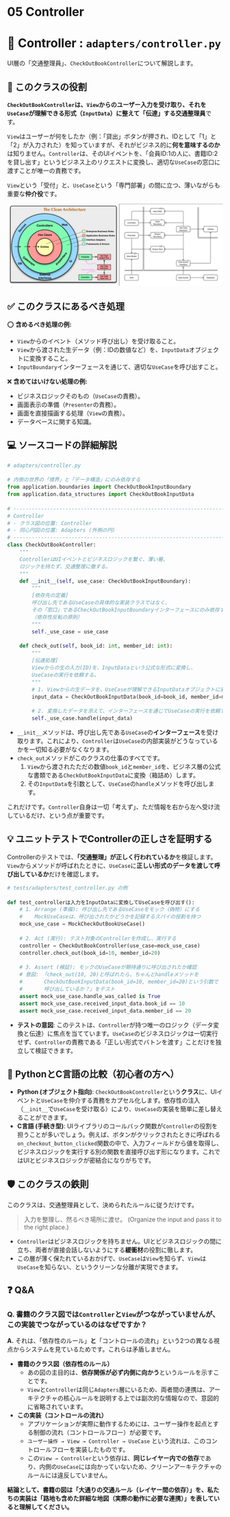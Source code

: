 # 05 Controller

# 🛂 Controller : `adapters/controller.py`

UI層の「交通整理員」、`CheckOutBookController`について解説します。

## 🎯 このクラスの役割

**`CheckOutBookController`は、`View`からのユーザー入力を受け取り、それを`UseCase`が理解できる形式（`InputData`）に整えて「伝達」する交通整理員**です。

`View`はユーザーが何をしたか（例：「貸出」ボタンが押され、IDとして「1」と「2」が入力された）を知っていますが、それがビジネス的に**何を意味するのか**は知りません。`Controller`は、そのUIイベントを、「会員ID:1の人に、書籍ID:2を貸し出す」というビジネス上のリクエストに変換し、適切な`UseCase`の窓口に渡すことが唯一の責務です。

`View`という「受付」と、`UseCase`という「専門部署」の間に立つ、薄いながらも重要な**仲介役**です。

![クリーンアーキテクチャ](../クリーンアーキテクチャ.png)

## ✅ このクラスにあるべき処理

⭕️ **含めるべき処理の例:**

- `View`からのイベント（メソッド呼び出し）を受け取ること。
- `View`から渡された生データ（例：IDの数値など）を、`InputData`オブジェクトに変換すること。
- `InputBoundary`インターフェースを通じて、適切な`UseCase`を呼び出すこと。

❌ **含めてはいけない処理の例:**

- ビジネスロジックそのもの（`UseCase`の責務）。
- 画面表示の準備（`Presenter`の責務）。
- 画面を直接描画する処理（`View`の責務）。
- データベースに関する知識。

## 💻 ソースコードの詳細解説

```python
# adapters/controller.py

# 内側の世界の「境界」と「データ構造」にのみ依存する
from application.boundaries import CheckOutBookInputBoundary
from application.data_structures import CheckOutBookInputData

# -----------------------------------------------------------------------------
# Controller
# - クラス図の位置: Controller
# - 同心円図の位置: Adapters (外側の円)
# -----------------------------------------------------------------------------
class CheckOutBookController:
    """
    ControllerはUIイベントとビジネスロジックを繋ぐ、薄い層。
    ロジックを持たず、交通整理に徹する。
    """
    def __init__(self, use_case: CheckOutBookInputBoundary):
        """
        [依存先の定義]
        呼び出し先であるUseCaseの具体的な実装クラスではなく、
        その「窓口」であるCheckOutBookInputBoundaryインターフェースにのみ依存する。
        （依存性反転の原則）
        """
        self._use_case = use_case

    def check_out(self, book_id: int, member_id: int):
        """
        [伝達処理]
        Viewからの生の入力(ID)を、InputDataという公式な形式に変換し、
        UseCaseの実行を依頼する。
        """
        # 1. Viewからの生データを、UseCaseが理解できるInputDataオブジェクトに変換する
        input_data = CheckOutBookInputData(book_id=book_id, member_id=member_id)

        # 2. 変換したデータを添えて、インターフェースを通じてUseCaseの実行を依頼する
        self._use_case.handle(input_data)

```

- `__init__`メソッドは、呼び出し先である`UseCase`の**インターフェース**を受け取ります。これにより、`Controller`は`UseCase`の内部実装がどうなっているかを一切知る必要がなくなります。
- `check_out`メソッドがこのクラスの仕事のすべてです。
    1. `View`から渡されたただの数値`book_id`と`member_id`を、ビジネス層の公式な書類である`CheckOutBookInputData`に変換（箱詰め）します。
    2. その`InputData`を引数として、`UseCase`の`handle`メソッドを呼び出します。

これだけです。`Controller`自身は一切「考えず」、ただ情報を右から左へ受け流しているだけ、という点が重要です。

## 💡 ユニットテストでControllerの正しさを証明する

Controllerのテストでは、**「交通整理」が正しく行われているか**を検証します。`View`からメソッドが呼ばれたときに、`UseCase`に**正しい形式のデータを渡して呼び出しているか**だけを確認します。

```python
# tests/adapters/test_controller.py の例

def test_controllerは入力をInputDataに変換してUseCaseを呼び出す():
    # 1. Arrange (準備): 呼び出し先であるUseCaseをモック（偽物）にする
    #    MockUseCaseは、呼び出されたかどうかを記録するスパイの役割を持つ
    mock_use_case = MockCheckOutBookUseCase()

    # 2. Act (実行): テスト対象のControllerを作成し、実行する
    controller = CheckOutBookController(use_case=mock_use_case)
    controller.check_out(book_id=10, member_id=20)

    # 3. Assert (検証): モックのUseCaseが期待通りに呼び出されたか確認
    # 意図: 「check_out(10, 20)と呼ばれたら、ちゃんとhandleメソッドを
    #       CheckOutBookInputData(book_id=10, member_id=20)という引数で
    #       呼び出しているか？」をテスト
    assert mock_use_case.handle_was_called is True
    assert mock_use_case.received_input_data.book_id == 10
    assert mock_use_case.received_input_data.member_id == 20

```

- **テストの意図**: このテストは、`Controller`が持つ唯一のロジック（データ変換と伝達）に焦点を当てています。`UseCase`のビジネスロジックは一切実行せず、`Controller`の責務である「正しい形式でバトンを渡す」ことだけを独立して検証できます。

## 🐍 PythonとC言語の比較（初心者の方へ）

- **Python (オブジェクト指向)**: `CheckOutBookController`という**クラス**に、UIイベントと`UseCase`を仲介する責務をカプセル化します。依存性の注入（`__init__`で`UseCase`を受け取る）により、`UseCase`の実装を簡単に差し替えることができます。
- **C言語 (手続き型)**: UIライブラリのコールバック関数が`Controller`の役割を担うことが多いでしょう。例えば、ボタンがクリックされたときに呼ばれる`on_checkout_button_clicked`関数の中で、入力フィールドから値を取得し、ビジネスロジックを実行する別の関数を直接呼び出す形になります。これではUIとビジネスロジックが密結合になりがちです。

## 🛡️ このクラスの鉄則

このクラスは、交通整理員として、決められたルールに従うだけです。

> 入力を整理し、然るべき場所に渡せ。 (Organize the input and pass it to the right place.)
> 
- `Controller`はビジネスロジックを持ちません。UIとビジネスロジックの間に立ち、両者が直接会話しないようにする**緩衝材**の役割に徹します。
- この層が薄く保たれているおかげで、`UseCase`は`View`を知らず、`View`は`UseCase`を知らない、というクリーンな分離が実現できます。

## ❓ Q\&A

### **Q. 書籍のクラス図では`Controller`と`View`がつながっていませんが、この実装でつながっているのはなぜですか？**

**A.** それは、「依存性のルール」**と**「コントロールの流れ」という2つの異なる視点からシステムを見ているためです。これらは矛盾しません。

- **書籍のクラス図（依存性のルール）**
    - あの図の主目的は、**依存関係が必ず内側に向かう**というルールを示すことです。
    - `View`と`Controller`は同じ`Adapters`層にいるため、両者間の連携は、アーキテクチャの核心ルールを説明する上では副次的な情報なので、意図的に省略されています。
- **この実装（コントロールの流れ）**
    - アプリケーションが実際に動作するためには、ユーザー操作を起点とする制御の流れ（コントロールフロー）が必要です。
    - `ユーザー操作 → View → Controller → UseCase` という流れは、このコントロールフローを実装したものです。
    - この`View → Controller`という依存は、**同じレイヤー内での依存**であり、内側の`UseCase`には向かっていないため、クリーンアーキテクチャのルールには違反していません。

**結論として、書籍の図は「大通りの交通ルール（レイヤー間の依存）」を、私たちの実装は「路地も含めた詳細な地図（実際の動作に必要な連携）」を表していると理解してください。**